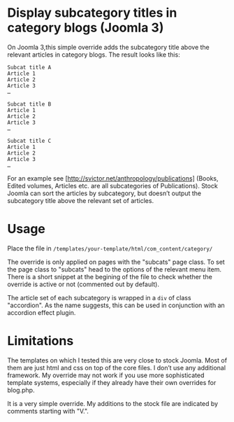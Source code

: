 # Display subcategory titles in category blogs (Joomla 3)  
On Joomla 3,this simple override adds the subcategory title above the relevant articles in category blogs. The result looks like this:

````
Subcat title A
Article 1
Article 2
Article 3
…

Subcat title B
Article 1
Article 2
Article 3
…

Subcat title C
Article 1
Article 2
Article 3
…
````

For an example see [http://svictor.net/anthropology/publications] (Books, Edited volumes, Articles etc. are all subcategories of Publications). Stock Joomla can sort the articles by subcategory, but doesn’t output the subcategory title above the relevant set of articles. 

# Usage
Place the file in `/templates/your-template/html/com_content/category/`

The override is only applied on pages with the "subcats" page class. To set the page class to "subcats" head to the options of the relevant menu item. 
There is a short snippet at the begining of the file to check whether the override is active or not (commented out by default). 

The article set of each subcategory is wrapped in a `div` of class "accordion". As the name suggests, this can be used in conjunction with an accordion effect plugin.

# Limitations
The templates on which I tested this are very close to stock Joomla. Most of them are just html and css on top of the core files. I don’t use any additional framework. My override may not work if you use more sophisticated template systems, especially if they already have their own overrides for blog.php.

It is a very simple override. My additions to the stock file are indicated by comments starting with "V.".
